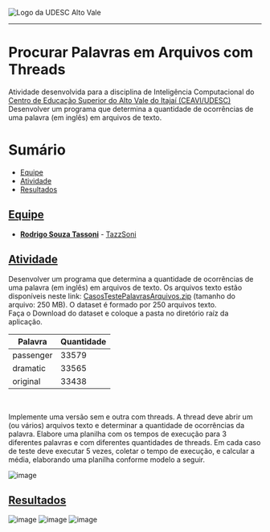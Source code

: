 <!-- Visualizador online: https://stackedit.io/ -->
 ![Logo da UDESC Alto Vale](http://www1.udesc.br/imagens/id_submenu/2019/marca_alto_vale_horizontal_assinatura_rgb_01.jpg)

---

# Procurar Palavras em Arquivos com Threads

Atividade desenvolvida para a disciplina de Inteligência Computacional do [Centro de Educação Superior do Alto Vale do Itajaí (CEAVI/UDESC)](https://www.udesc.br/ceavi)<br>
Desenvolver um programa que determina a quantidade de ocorrências de uma palavra (em inglês)
em arquivos de texto.

# Sumário
* [Equipe](#equipe)
* [Atividade](#atividade)
* [Resultados](#resultados)

## [Equipe](#equipe)
 - [**Rodrigo Souza Tassoni**](mailto:tazzsoni@gmail.com) - [TazzSoni](https://github.com/tazzsoni)
 
## [Atividade](#atividade)

Desenvolver um programa que determina a quantidade de ocorrências de uma palavra (em inglês)
em arquivos de texto. Os arquivos texto estão disponíveis neste link: [CasosTestePalavrasArquivos.zip](https://udesc-my.sharepoint.com/:u:/g/personal/03999436921_udesc_br/EYhp_tN0oU1Jnt-FWQaDZD8BYxT9_ihXJwlJWz5ZTB7pGg?e=opRV7a)
(tamanho do arquivo: 250 MB). O dataset é formado por 250 arquivos texto.<br>
Faça o Download do dataset e coloque a pasta no diretório raíz da aplicação.


| Palavra  |  Quantidade  |
| ------------------- | ------------------- |
|  passenger |  33579 |
|  dramatic |  33565 |
|  original |  33438 |

<br>

Implemente uma versão sem e outra com threads. A thread deve abrir um (ou vários) arquivos texto e
determinar a quantidade de ocorrências da palavra.
Elabore uma planilha com os tempos de execução para 3 diferentes palavras e com diferentes
quantidades de threads. Em cada caso de teste deve executar 5 vezes, coletar o tempo de execução, e
calcular a média, elaborando uma planilha conforme modelo a seguir.

![image](https://user-images.githubusercontent.com/45270751/123840805-2f715900-d8e5-11eb-9e15-c06e2ae535eb.png)

## [Resultados](#resultados)
![image](https://user-images.githubusercontent.com/45270751/123841037-752e2180-d8e5-11eb-880a-7c19be6dee2e.png)
![image](https://user-images.githubusercontent.com/45270751/123841092-870fc480-d8e5-11eb-9e31-53a040a78a8b.png)
![image](https://user-images.githubusercontent.com/45270751/123841152-9858d100-d8e5-11eb-98e6-ad92aea949ee.png)

